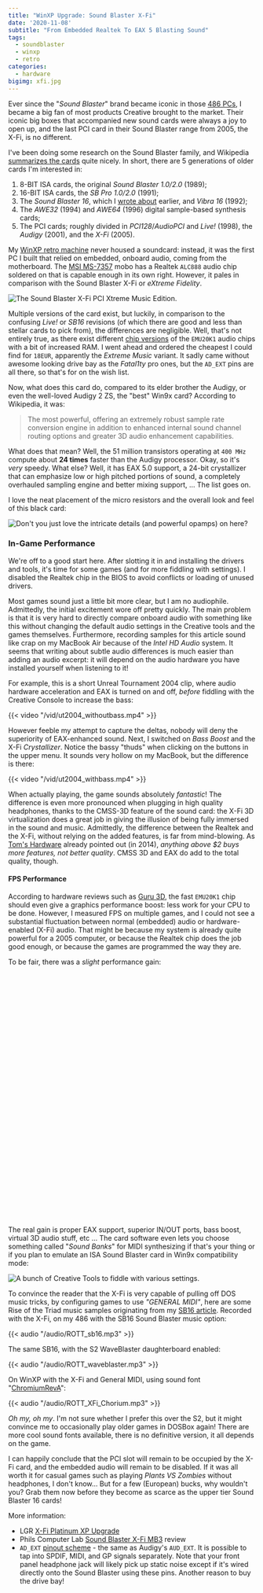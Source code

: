 ```yaml
---
title: "WinXP Upgrade: Sound Blaster X-Fi"
date: '2020-11-08'
subtitle: "From Embedded Realtek To EAX 5 Blasting Sound"
tags:
  - soundblaster
  - winxp
  - retro
categories:
  - hardware
bigimg: xfi.jpg
---
```


Ever since the "_Sound Blaster_" brand became iconic in those [486 PCs](/post/2020/09/486-upgrade-sound-blaster/), I became a big fan of most products Creative brought to the market. Their iconic big boxes that accompanied new sound cards were always a joy to open up, and the last PCI card in their Sound Blaster range from 2005, the X-Fi, is no different. 

I've been doing some research on the Sound Blaster family, and Wikipedia [summarizes the cards](https://en.wikipedia.org/wiki/Sound_Blaster) quite nicely. In short, there are 5 generations of older cards I'm interested in:

1. 8-BIT ISA cards, the original _Sound Blaster 1.0/2.0_ (1989);
2. 16-BIT ISA cards, the _SB Pro 1.0/2.0_ (1991);
3. The _Sound Blaster 16_, which I [wrote about](/post/2020/09/486-upgrade-sound-blaster/) earlier, and _Vibra 16_ (1992);
4. The _AWE32_ (1994) and _AWE64_ (1996) digital sample-based synthesis cards;
5. The PCI cards; roughly divided in _PCI128_/_AudioPCI_ and _Live!_ (1998), the _Audigy_ (2001), and the _X-Fi_ (2005).

My [WinXP retro machine](/post/2020/10/building-a-core2duo-winxp-retro-pc/) never housed a soundcard: instead, it was the first PC I built that relied on embedded, onboard audio, coming from the motherboard. The [MSI MS-7357](https://www.manualslib.com/manual/709493/Msi-Ms-7357-V1-X.html?page=75#manual) mobo has a Realtek `ALC888` audio chip soldered on that is capable enough in its own right. However, it pales in comparison with the Sound Blaster X-Fi or _eXtreme Fidelity_.

![](../xfi.jpg "The Sound Blaster X-Fi PCI Xtreme Music Edition.")

Multiple versions of the card exist, but luckily, in comparison to the confusing _Live!_ or _SB16_ revisions (of which there are good and less than stellar cards to pick from), the differences are negligible. Well, that's not entirely true, as there exist different [chip versions](https://en.wikipedia.org/wiki/E-mu_20K) of the `EMU20K1` audio chips with a bit of increased RAM. I went ahead and ordered the cheapest I could find for `18EUR`, apparently the _Extreme Music_ variant. It sadly came without awesome looking drive bay as the _Fatal1ty_ pro ones, but the `AD_EXT` pins are all there, so that's for on the wish list. 

Now, what does this card do, compared to its elder brother the Audigy, or even the well-loved Audigy 2 ZS, the "best" Win9x card? According to Wikipedia, it was:

> The most powerful, offering an extremely robust sample rate conversion engine in addition to enhanced internal sound channel routing options and greater 3D audio enhancement capabilities.

What does that mean? Well, the 51 million transistors operating at `400 MHz` compute about **24 times** faster than the Audigy processor. Okay, so it's _very_ speedy. What else? Well, it has EAX 5.0 support, a 24-bit crystallizer that can emphasize low or high pitched portions of sound, a completely overhauled sampling engine and better mixing support, ... The list goes on. 

I love the neat placement of the micro resistors and the overall look and feel of this black card:

![](../xfi-zoom.jpg "Don't you just love the intricate details (and powerful opamps) on here?")

### In-Game Performance

We're off to a good start here. After slotting it in and installing the drivers and tools, it's time for some games (and for more fiddling with settings). I disabled the Realtek chip in the BIOS to avoid conflicts or loading of unused drivers. 

Most games sound just a little bit more clear, but I am no audiophile. Admittedly, the initial excitement wore off pretty quickly. The main problem is that it is very hard to directly compare onboard audio with something like this without changing the default audio settings in the Creative tools and the games themselves. Furthermore, recording samples for this article sound like crap on my MacBook Air because of the _Intel HD Audio_ system. It seems that writing about subtle audio differences is much easier than adding an audio excerpt: it will depend on the audio hardware you have installed yourself when listening to it!

For example, this is a short Unreal Tournament 2004 clip, where audio hardware acceleration and EAX is turned on and off, _before_ fiddling with the Creative Console to increase the bass:

{{< video "/vid/ut2004_withoutbass.mp4" >}}

However feeble my attempt to capture the deltas, nobody will deny the superiority of EAX-enhanced sound. Next, I switched on _Bass Boost_ and the X-Fi _Crystallizer_. Notice the bassy "thuds" when clicking on the buttons in the upper menu. It sounds very hollow on my MacBook, but the difference is there:

{{< video "/vid/ut2004_withbass.mp4" >}}

When actually playing, the game sounds absolutely _fantastic_! The difference is even more pronounced when plugging in high quality headphones, thanks to the CMSS-3D feature of the sound card: the X-Fi 3D virtualization does a great job in giving the illusion of being fully immersed in the sound and music. Admittedly, the difference between the Realtek and the X-Fi, without relying on the added features, is far from mind-blowing. As [Tom's Hardware](https://www.tomshardware.com/reviews/high-end-pc-audio,3733-19.html) already pointed out (in 2014), _anything above $2 buys more features, not better quality_. CMSS 3D and EAX do add to the total quality, though. 

#### FPS Performance

According to hardware reviews such as [Guru 3D](https://www.guru3d.com/articles_pages/x_fi_xtreme_music_sound_blaster_review,1.html), the fast `EMU20K1` chip should even give a graphics performance boost: less work for your CPU to be done. However, I measured FPS on multiple games, and I could not see a substantial fluctuation between normal (embedded) audio or hardware-enabled (X-Fi) audio. That might be because my system is already quite powerful for a 2005 computer, or because the Realtek chip does the job good enough, or because the games are programmed the way they are.

<script type='text/javascript' src='/js/amcharts4core.js'></script>
<script type='text/javascript' src='/js/amcharts4charts.js'></script>
<script type='text/javascript' src='/js/amcharts4animated.js'></script>

To be fair, there was a _slight_ performance gain:

<div id="aoediv" style="width: 100%; height: 500px"></div>

The real gain is proper EAX support, superior IN/OUT ports, bass boost, virtual 3D audio stuff, etc ... The card software even lets you choose something called "_Sound Banks_" for MIDI synthesizing if that's your thing or if you plan to emulate an ISA Sound Blaster card in Win9x compatibility mode:

![](../xfitools.jpg "A bunch of Creative Tools to fiddle with various settings.")

To convince the reader that the X-Fi is very capable of pulling off DOS music tricks, by configuring games to use _"GENERAL MIDI"_, here are some Rise of the Triad music samples originating from my [SB16 article](/post/2020/09/486-upgrade-sound-blaster). Recorded with the X-Fi, on my 486 with the SB16 Sound Blaster music option:

{{< audio "/audio/ROTT_sb16.mp3" >}}

The same SB16, with the S2 WaveBlaster daughterboard enabled:

{{< audio "/audio/ROTT_waveblaster.mp3" >}}

On WinXP with the X-Fi and General MIDI, using sound font "[ChromiumRevA](https://www.philscomputerlab.com/general-midi-and-soundfonts.html)":

{{< audio "/audio/ROTT_XFi_Chorium.mp3" >}}

_Oh my, oh my_. I'm not sure whether I prefer this over the S2, but it might convince me to occasionally play older games in DOSBox again! There are more cool sound fonts available, there is no definitive version, it all depends on the game. 

I can happily conclude that the PCI slot will remain to be occupied by the X-Fi card, and the embedded audio will remain to be disabled. If it was all worth it for casual games such as playing _Plants VS Zombies_ without headphones, I don't know... But for a few (European) bucks, why wouldn't you? Grab them now before they become as scarce as the upper tier Sound Blaster 16 cards!

More information:

- LGR [X-Fi Platinum XP Upgrade](https://www.youtube.com/watch?v=-TpGtrhpDuI&t=326s)
- Phils Computer Lab [Sound Blaster X-Fi MB3](https://www.youtube.com/watch?v=gSBMrHfsXjE) review
- `AD_EXT` [pinout scheme](https://pinouts.ru/Audio-Video-Hardware/sb_audigy2_ad_ext_pinout.shtml) - the same as Audigy's `AUD_EXT`. It is possible to tap into SPDIF, MIDI, and GP signals separately. Note that your front panel headphone jack will likely pick up static noise except if it's wired directly onto the Sound Blaster using these pins. Another reason to buy the drive bay!

<script>
am4core.ready(function() {

am4core.useTheme(am4themes_animated);

function createChart(divid, data) {
    var chart = am4core.create(divid, am4charts.XYChart);
    chart.data = data;

    chart.padding(40, 40, 40, 40);

    var categoryAxis = chart.yAxes.push(new am4charts.CategoryAxis());
    categoryAxis.renderer.grid.template.location = 0;
    categoryAxis.dataFields.category = "config";
    categoryAxis.renderer.inversed = true;
    categoryAxis.renderer.grid.template.disabled = true;
    //categoryAxis.renderer.minGridDistance = 100;
    categoryAxis.renderer.minWidth = 120;

    var valueAxis = chart.xAxes.push(new am4charts.ValueAxis());
    valueAxis.min = 0;

    var series = chart.series.push(new am4charts.ColumnSeries());
    series.dataFields.categoryY = "config";
    series.dataFields.valueX = "val";
    series.tooltipText = "{valueX.value}"
    series.columns.template.strokeOpacity = 0;
    series.columns.template.column.cornerRadiusBottomRight = 5;
    series.columns.template.column.cornerRadiusTopRight = 5;

    var labelBullet = series.bullets.push(new am4charts.LabelBullet())
    labelBullet.label.horizontalCenter = "left";
    labelBullet.fontSize = 20;
    labelBullet.label.dx = 5;
    labelBullet.label.fill = am4core.color("white");
    labelBullet.label.text = "{values.valueX.workingValue}";
    labelBullet.locationX = 1;

    categoryAxis.sortBySeries = series;

    var columnTemplate = series.columns.template;
    columnTemplate.adapter.add("fill", function(fill, target) {
      return am4core.color("#018660")
    })
}

createChart("aoediv", [{
      "config": "Age of Empires III, Realtek",
      "val": 62
    }, {
      "config": "Age of Empires III, Creative X-Fi",
      "val": 66
    }, {
      "config": "UT2004, Realtek",
      "val": 163
    }, {
      "config": "UT2004, Creative X-Fi",
      "val": 165
    }]
    );

}); // end am4core.ready()
</script>

